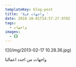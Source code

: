 ```yaml
---
templateKey: blog-post
title: 'واجهات فيلا '
date: 2018-10-01T14:57:27.978Z
tags:
  - واجهات
images:
  - {}
---
```

![](/img/2013-02-17 10.28.36.jpg)

واجهات من اجدد اعمالنا
